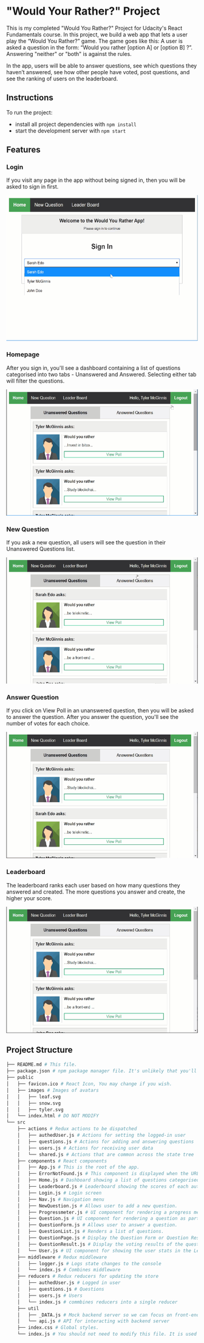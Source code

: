 # "Would Your Rather?" Project

This is my completed "Would You Rather?" Project for Udacity's React Fundamentals course. In this project, we build a web app that lets a user play the “Would You Rather?” game. The game goes like this: A user is asked a question in the form: “Would you rather [option A] or [option B] ?”. Answering "neither" or "both" is against the rules.

In the app, users will be able to answer questions, see which questions they haven’t answered, see how other people have voted, post questions, and see the ranking of users on the leaderboard.

## Instructions

To run the project:

* install all project dependencies with `npm install`
* start the development server with `npm start`

## Features

### Login

If you visit any page in the app without being signed in, then you will be asked to sign in first.

<p align="center">
  <img width="550" height="383" src="demo/login.gif">
</p>

### Homepage

After you sign in, you'll see a dashboard containing a list of questions categorised into two tabs - Unanswered and Answered. Selecting either tab will filter the questions.

<p align="center">
  <img width="550" height="332" src="demo/home.gif">
</p>

### New Question

If you ask a new question, all users will see the question in their Unanswered Questions list.  

<p align="center">
  <img width="550" height="332" src="demo/new-question.gif">
</p>

### Answer Question

If you click on View Poll in an unanswered question, then you will be asked to answer the question. After you answer the question, you'll see the number of votes for each choice.

<p align="center">
  <img width="550" height="332" src="demo/answer-question.gif">
</p>

### Leaderboard

The leaderboard ranks each user based on how many questions they answered and created. The more questions you answer and create, the higher your score.

<p align="center">
  <img width="550" height="332" src="demo/leaderboard.gif">
</p>

## Project Structure
```bash
├── README.md # This file.
├── package.json # npm package manager file. It's unlikely that you'll need to modify this.
├── public
│   ├── favicon.ico # React Icon, You may change if you wish.
│   ├── images # Images of avatars
│   │   ├── leaf.svg
│   │   ├── snow.svg
│   │   ├── tyler.svg
│   └── index.html # DO NOT MODIFY
└── src
    ├── actions # Redux actions to be dispatched
    │   ├── authedUser.js # Actions for setting the logged-in user
    │   ├── questions.js # Actions for adding and answering questions
    │   ├── users.js # Actions for receiving user data
    │   └── shared.js # Actions that are common across the state tree
    ├── components # React components
    │   ├── App.js # This is the root of the app.
    │   ├── ErrorNotFound.js # This component is displayed when the URL is not valid.
    │   ├── Home.js # Dashboard showing a list of questions categorised into unanswered and answered.
    │   ├── Leaderboard.js # Leaderboard showing the scores of each author based on questions answered and created.
    │   ├── Login.js # Login screen
    │   ├── Nav.js # Navigation menu
    │   ├── NewQuestion.js # Allows user to add a new question.
    │   ├── Progressmeter.js # UI component for rendering a progress meter
    │   ├── Question.js # UI component for rendering a question as part of a collection of questions.
    │   ├── QuestionForm.js # Allows user to answer a question.
    │   ├── QuestionList.js # Renders a list of questions.
    │   ├── QuestionPage.js # Display the Question Form or Question Result depending on whether the question is answered.
    │   ├── QuestionResult.js # Display the voting results of the question.
    │   └── User.js # UI component for showing the user stats in the Leaderboard
    ├── middleware # Redux middleware
    │   ├── logger.js # Logs state changes to the console
    │   └── index.js # Combines middleware
    ├── reducers # Redux reducers for updating the store
    │   ├── authedUser.js # Logged in user
    │   ├── questions.js # Questions
    │   ├── users.js # Users
    │   └── index.js # commbines reducers into a single reducer
    ├── util
    │   ├── _DATA.js # Mock backend server so we can focus on front-end development
    │   └── api.js # API for interacting with backend server
    ├── index.css # Global styles.
    └── index.js # You should not need to modify this file. It is used for DOM rendering only.
```